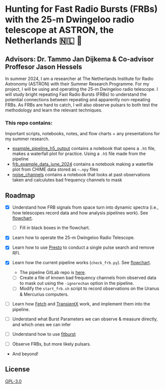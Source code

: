 
# Hunting for Fast Radio Bursts (FRBs) with the 25-m Dwingeloo radio telescope at ASTRON, the Netherlands 🇳🇱 📡
## Advisors: Dr. Tammo Jan Dijkema & Co-advisor Proffesor Jason Hessels
In summer 2024, I am a researcher at The Netherlands Institute for Radio Astronomy (ASTRON) with their Summer Research Programme. For my project, I will be using and operating the 25-m Dwingeloo radio telescope. I will study bright repeating Fast Radio Bursts (FRBs) to understand the potential connections between repeating and apparently non-repeating FRBs. As FRBs are hard to catch, I will also observe pulsars to both test the methodology and learn the relevant techniques.




### This repo contains:
Important scripts, notebooks, notes, and flow charts + any presentations for my summer research. 

* [example_pipeline_h5_output](https://github.com/afinemax/Astron_2024/tree/main/example_pipeline__h5_output) contains a notebook that opens a `.h5` file, makes a waterfall plot for practice. Using a `.h5` file made from the pipeline
* [frb_example_data_june_2024](https://github.com/afinemax/Astron_2024/tree/main/frb_example_data_june_2024) contains a notebook making a waterfile plot from CHIME data stored as `~.npy` files
* [noise_channels](https://github.com/afinemax/Astron_2024/tree/main/noise_channels) contains a notebook that looks at past observations taken and calculutes bad frequency channels to mask
## Roadmap 

- [x] Understand how FRB signals from space turn into dynamic spectra (i.e., how telescopes record data and how analysis pipelines work). See [flowchart](https://github.com/afinemax/Astron_2024/blob/main/flow_charts/frb_to_dynamic_spectra.pdf).
  - [ ] Fill in black boxes in the flowchart.

- [x] Learn how to operate the 25-m Dwingeloo Radio Telescope.

- [x] Learn how to use [Presto](https://github.com/scottransom/presto) to conduct a single pulse search and remove RFI.

- [x] Learn how the current pipeline works (`check_frb.py`). See [flowchart](https://github.com/afinemax/Astron_2024/blob/main/flow_charts/fil_to_dynamic_spectra.pdf).
  - The pipeline GitLab repo is [here](https://gitlab.camras.nl/dijkema/frbscripts).
  - [ ] Create a file of known bad frequency channels from observed data to mask out using the `-ignorechan` option in the pipeline.
  - [ ] Modify the `start_frb.sh` script to record observations on the Uranus & Mercurius computers.

- [ ] Learn how [Fetch](https://github.com/devanshkv/fetch) and [TransientX](https://github.com/ypmen/TransientX) work, and implement them into the pipeline.

- [ ] Understand what Burst Parameters we can observe & measure directly, and which ones we can infer

- [ ] Understand how to use [fitburst](https://github.com/CHIMEFRB/fitburst)

- [ ] Observe FRBs, but more likely pulsars.

- And beyond!


## License

[GPL-3.0](https://github.com/afinemax/Astron_2024/blob/main/LICENSE)
